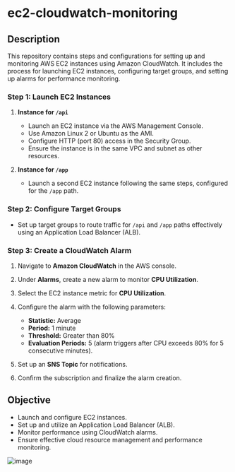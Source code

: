 # ec2-cloudwatch-monitoring
## Description

This repository contains steps and configurations for setting up and monitoring AWS EC2 instances using Amazon CloudWatch. It includes the process for launching EC2 instances, configuring target groups, and setting up alarms for performance monitoring.


### Step 1: Launch EC2 Instances
1. **Instance for `/api`**  
   - Launch an EC2 instance via the AWS Management Console.
   - Use Amazon Linux 2 or Ubuntu as the AMI.
   - Configure HTTP (port 80) access in the Security Group.
   - Ensure the instance is in the same VPC and subnet as other resources.

2. **Instance for `/app`**  
   - Launch a second EC2 instance following the same steps, configured for the `/app` path.



### Step 2: Configure Target Groups
- Set up target groups to route traffic for `/api` and `/app` paths effectively using an Application Load Balancer (ALB).



### Step 3: Create a CloudWatch Alarm
1. Navigate to **Amazon CloudWatch** in the AWS console.
2. Under **Alarms**, create a new alarm to monitor **CPU Utilization**.
3. Select the EC2 instance metric for **CPU Utilization**.
4. Configure the alarm with the following parameters:  
   - **Statistic:** Average  
   - **Period:** 1 minute  
   - **Threshold:** Greater than 80%  
   - **Evaluation Periods:** 5 (alarm triggers after CPU exceeds 80% for 5 consecutive minutes).

5. Set up an **SNS Topic** for notifications.
6. Confirm the subscription and finalize the alarm creation.


## Objective
- Launch and configure EC2 instances.
- Set up and utilize an Application Load Balancer (ALB).
- Monitor performance using CloudWatch alarms.
- Ensure effective cloud resource management and performance monitoring.

![image](https://github.com/user-attachments/assets/2caa5c60-05f5-48ca-9826-7f8cf9882385)

